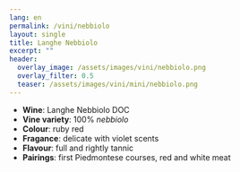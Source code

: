 ```yaml
---
lang: en
permalink: /vini/nebbiolo
layout: single
title: Langhe Nebbiolo 
excerpt: ""
header:
  overlay_image: /assets/images/vini/nebbiolo.png
  overlay_filter: 0.5
  teaser: /assets/images/vini/mini/nebbiolo.png
---
```

- **Wine**: Langhe Nebbiolo DOC
- **Vine variety**: 100% _nebbiolo_
- **Colour**: ruby red 
- **Fragance**: delicate with violet scents
- **Flavour**: full and rightly tannic
- **Pairings**: first Piedmontese courses, red and white meat
